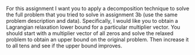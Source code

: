 For this assignment I want you to apply a decomposition technique to solve the full problem that you 
tried to solve in assignment 3b (use the same problem description and data). Specifically, I would 
like you to obtain a Lagrangian relaxation lower bound for a particular multiplier vector. You should
start with a multiplier vector of all zeros and solve the relaxed problem to obtain an upper bound on
the original problem. Then increase it to all tens and see if the upper bound improves.